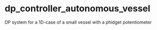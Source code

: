 # dp_controller_autonomous_vessel
DP system for a 1D-case of a small vessel with a phidget potentiometer
